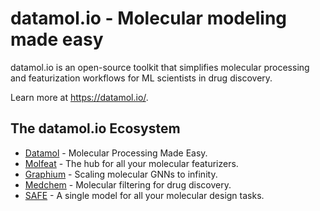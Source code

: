 # datamol.io - Molecular modeling made easy

datamol.io is an open-source toolkit that simplifies molecular processing and featurization workflows for ML scientists in drug discovery.

Learn more at <https://datamol.io/>.

## The datamol.io Ecosystem

- [Datamol](https://github.com/datamol-io/datamol) - Molecular Processing Made Easy.
- [Molfeat](https://github.com/datamol-io/molfeat) - The hub for all your molecular featurizers.
- [Graphium](https://github.com/datamol-io/graphium) - Scaling molecular GNNs to infinity.
- [Medchem](https://github.com/datamol-io/medchem) - Molecular filtering for drug discovery.
- [SAFE](https://github.com/datamol-io/safe) - A single model for all your molecular design tasks.
